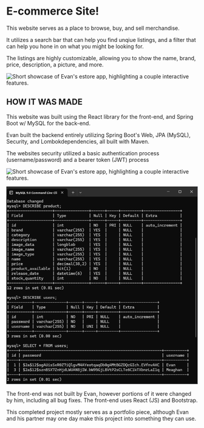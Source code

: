 E-commerce Site!
================

<p>This website serves as a place to browse, buy, and sell merchandise.</p>

<p>It utilizes a search bar that can help you find unqiue listings, and a filter that can help you hone in on what you might be looking for.</p>

<p>The listings are highly customizable, allowing you to show the name, brand, price, description, a picture, and more.</p>

![Short showcase of Evan's estore app, highlighting a couple interactive features.](./estore-frontend-showcase.gif)

<h2>HOW IT WAS MADE</h2>
<p>This website was built using the React library for the front-end, and Spring Boot w/ MySQL for the back-end. </p>

<p> Evan built the backend entirely utilizing Spring Boot's Web, JPA (MySQL), Security, and Lombokdependencies, all built with Maven.</p>

<p>The websites security utilized a basic authentication process (username/password) and a bearer token (JWT) process</p>

![Short showcase of Evan's estore app, highlighting a couple interactive features.](./estore-backend-showcase.gif)

![Short showcase of Evan's estore app, highlighting a couple interactive features.](./estore-database-showcase.png)

<p>The front-end was not built by Evan, however portions of it were changed by him, including all bug fixes. The front-end uses React (JS) and Bootstrap.

<p>This completed project mostly serves as a portfolio piece, although Evan and his partner may one day make this project into something they can use.</p>
